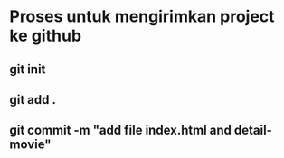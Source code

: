 # Proses untuk mengirimkan project ke github 
## git init
## git add .
## git commit -m "add file index.html and detail-movie"